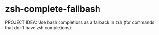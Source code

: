 # zsh-complete-fallbash
PROJECT IDEA: Use bash completions as a fallback in zsh (for commands that don't have zsh completions)
